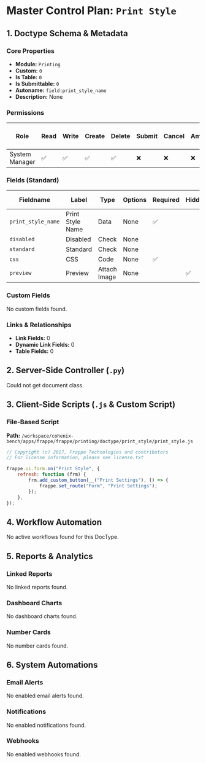 # Master Control Plan: `Print Style`

## 1. Doctype Schema & Metadata

### Core Properties
- **Module:** `Printing`
- **Custom:** `0`
- **Is Table:** `0`
- **Is Submittable:** `0`
- **Autoname:** `field:print_style_name`
- **Description:** None

### Permissions
| Role | Read | Write | Create | Delete | Submit | Cancel | Amend | Report | Import | Export | Print | Email | Share | Set User Perms |
|---|---|---|---|---|---|---|---|---|---|---|---|---|---|---|
| System Manager | ✅ | ✅ | ✅ | ✅ | ❌ | ❌ | ❌ | ✅ | ❌ | ✅ | ✅ | ✅ | ✅ | ❌ |


### Fields (Standard)
| Fieldname | Label | Type | Options | Required | Hidden | Read Only | Default | Description |
|---|---|---|---|---|---|---|---|---|
| `print_style_name` | Print Style Name | Data | None | ✅ |  |  | None | None |
| `disabled` | Disabled | Check | None |  |  |  | 0 | None |
| `standard` | Standard | Check | None |  |  |  | 0 | None |
| `css` | CSS | Code | None | ✅ |  |  | None | None |
| `preview` | Preview | Attach Image | None |  | ✅ |  | None | None |


### Custom Fields
No custom fields found.


### Links & Relationships
- **Link Fields:** 0
- **Dynamic Link Fields:** 0
- **Table Fields:** 0

## 2. Server-Side Controller (`.py`)
Could not get document class.


## 3. Client-Side Scripts (`.js` & Custom Script)
### File-Based Script
**Path:** `/workspace/cohenix-bench/apps/frappe/frappe/printing/doctype/print_style/print_style.js`
```javascript
// Copyright (c) 2017, Frappe Technologies and contributors
// For license information, please see license.txt

frappe.ui.form.on("Print Style", {
	refresh: function (frm) {
		frm.add_custom_button(__("Print Settings"), () => {
			frappe.set_route("Form", "Print Settings");
		});
	},
});

```




## 4. Workflow Automation
No active workflows found for this DocType.


## 5. Reports & Analytics
### Linked Reports
No linked reports found.


### Dashboard Charts
No dashboard charts found.


### Number Cards
No number cards found.


## 6. System Automations
### Email Alerts
No enabled email alerts found.


### Notifications
No enabled notifications found.


### Webhooks
No enabled webhooks found.

